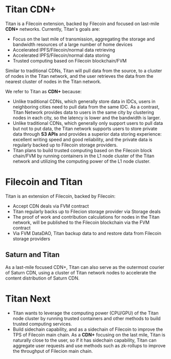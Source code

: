 #  Titan CDN+
Titan is a Filecoin extension, backed by Filecoin and focused on last-mile **CDN+** networks.
Currently, Titan's goals are:
 - Focus on the last mile of transmission, aggregating the storage and bandwidth resources of a large number of home devices
 - Accelerated IPFS/Filecoin/normal data retrieving
 - Accelerated IPFS/Filecoin/normal data storing
 - Trusted computing based on Filecoin blockchain/FVM
 
 Similar to traditional CDNs, Titan will pull data from the source, to a cluster of nodes in the Titan network, and the user retrieves the data from the nearest cluster of nodes in the Titan network.
 
We refer to Titan as **CDN+** because:
 - Unlike traditional CDNs, which generally store data in IDCs, users in neighboring cities need to pull data from the same IDC. As a contrast, Titan Network provides data to users in the same city by clustering nodes in each city, so the latency is lower and the bandwidth is larger.
 - Unlike traditional CDNs, which generally only support users to pull data but not to put data,  the Titan network supports users to store private data through **S3 APIs** and provides a superior data storing experience: excellent writing speed and good reliability, and the private data is regularly backed up to Filecoin storage providers.
 - Titan plans to build trusted computing based on the Filecoin block chain/FVM by running containers in the L1 node cluster of the Titan network and utilizing the computing power of the L1 node cluster.

#  Filecoin and Titan
Titan is an extension of Filecoin, backed by Filecoin:
 - Accept CDN deals via FVM contract
 - Titan regularly backs up to Filecion storage provider via Storage deals
 - The proof of work and contribution calculations for nodes in the Titan network, will be published to the Filecoin blockchain via the FVM contract
 - Via FVM DataDAO, Titan backup data to and restore data from Filecoin storage providers

##  Saturn and Titan
As a last-mile focused CDN+, Titan can also serve as the outermost courier of Saturn CDN, using a cluster of Titan network nodes to accelerate the content distribution of Saturn CDN.

#  Titan Next
 - Titan wants to leverage the computing power (CPU/GPU) of the Titan node cluster by running trusted containers and other methods to build trusted computing services.
 - Build sidechain capability, and as a sidechain of Filecoin to improve the TPS of Filecoin main chain.  As a **CDN+** focusing on the last mile, Titan is naturally close to the user, so if it has sidechain capability, Titan can aggregate user requests and use methods such as zk-rollups to improve the throughput of Filecion main chain.
